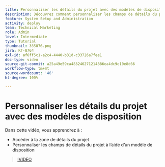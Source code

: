 ```yaml
---
title: Personnaliser les détails du projet avec des modèles de disposition
description: Découvrez comment personnaliser les champs de détails du projet à l’aide d’un modèle de disposition.
feature: System Setup and Administration
activity: deploy
team: Technical Marketing
role: Admin
level: Intermediate
type: Tutorial
thumbnail: 335076.png
jira: KT-8764
exl-id: af6ff5c1-a2c4-4440-b31d-c33726a7fee1
doc-type: video
source-git-commit: a25a49e59ca483246271214886ea4dc9c10e8d66
workflow-type: tm+mt
source-wordcount: '46'
ht-degree: 100%

---
```


# Personnaliser les détails du projet avec des modèles de disposition

Dans cette vidéo, vous apprendrez à :

* Accéder à la zone de détails du projet
* Personnaliser les champs de détails du projet à l’aide d’un modèle de disposition

>[!VIDEO](https://video.tv.adobe.com/v/335076/?quality=12&learn=on)
